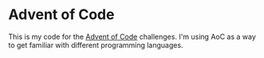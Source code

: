 # Advent of Code

This is my code for the [Advent of Code](https://adventofcode.com/) challenges. I'm using AoC as a way to get familiar with different programming languages.
